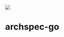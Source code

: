 [![](https://github.com/archspec/archspec/workflows/Unit%20tests/badge.svg)](https://github.com/archspec/archspec/actions)

# archspec-go
